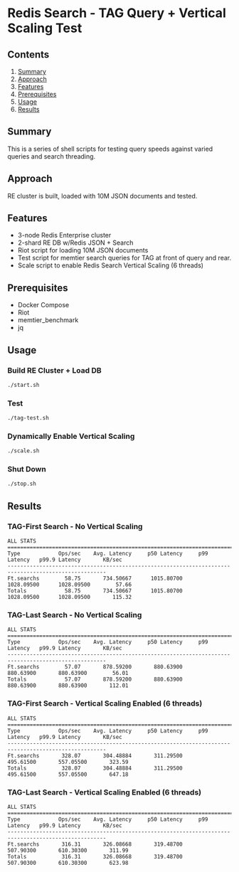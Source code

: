 # Redis Search - TAG Query + Vertical Scaling Test

## Contents
1.  [Summary](#summary)
2.  [Approach](#approach)
3.  [Features](#features)
4.  [Prerequisites](#prerequisites)
5.  [Usage](#usage)
6.  [Results](#results)


## Summary <a name="summary"></a>
This is a series of shell scripts for testing query speeds against varied queries and search threading.

## Approach <a name="approach"></a>
RE cluster is built, loaded with 10M JSON documents and tested.

## Features <a name="features"></a>
- 3-node Redis Enterprise cluster
- 2-shard RE DB w/Redis JSON + Search
- Riot script for loading 10M JSON documents
- Test script for memtier search queries for TAG at front of query and rear.
- Scale script to enable Redis Search Vertical Scaling (6 threads)

## Prerequisites <a name="prerequisites"></a>
- Docker Compose
- Riot
- memtier_benchmark
- jq

## Usage <a name="usage"></a>
### Build RE Cluster + Load DB
```bash
./start.sh
```
### Test
```bash
./tag-test.sh
```
### Dynamically Enable Vertical Scaling
```bash
./scale.sh
```
### Shut Down
```bash
./stop.sh
```

## Results <a name="results"></a>
### TAG-First Search - No Vertical Scaling
```text
ALL STATS
=====================================================================================================
Type            Ops/sec    Avg. Latency     p50 Latency     p99 Latency   p99.9 Latency       KB/sec 
-----------------------------------------------------------------------------------------------------
Ft.searchs        58.75       734.50667      1015.80700      1028.09500      1028.09500        57.66 
Totals            58.75       734.50667      1015.80700      1028.09500      1028.09500       115.32 
```

### TAG-Last Search - No Vertical Scaling
```text
ALL STATS
=====================================================================================================
Type            Ops/sec    Avg. Latency     p50 Latency     p99 Latency   p99.9 Latency       KB/sec 
-----------------------------------------------------------------------------------------------------
Ft.searchs        57.07       878.59200       880.63900       880.63900       880.63900        56.01 
Totals            57.07       878.59200       880.63900       880.63900       880.63900       112.01 
```

### TAG-First Search - Vertical Scaling Enabled (6 threads)
```text
ALL STATS
=====================================================================================================
Type            Ops/sec    Avg. Latency     p50 Latency     p99 Latency   p99.9 Latency       KB/sec 
-----------------------------------------------------------------------------------------------------
Ft.searchs       328.07       304.48884       311.29500       495.61500       557.05500       323.59 
Totals           328.07       304.48884       311.29500       495.61500       557.05500       647.18 
```

### TAG-Last Search - Vertical Scaling Enabled (6 threads)
```text
ALL STATS
=====================================================================================================
Type            Ops/sec    Avg. Latency     p50 Latency     p99 Latency   p99.9 Latency       KB/sec 
-----------------------------------------------------------------------------------------------------
Ft.searchs       316.31       326.08668       319.48700       507.90300       610.30300       311.99 
Totals           316.31       326.08668       319.48700       507.90300       610.30300       623.98 
```